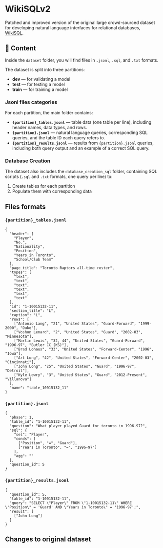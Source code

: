 # WikiSQLv2

Patched and improved version of the original large crowd-sourced dataset for developing natural language interfaces for relational databases, [WikiSQL](https://github.com/salesforce/WikiSQL).

## 📂 Content

Inside the `dataset` folder, you will find files in `.jsonl`, `.sql`, and `.txt` formats.

The dataset is split into three partitions:

- **dev** — for validating a model  
- **test** — for testing a model  
- **train** — for training a model  

### Jsonl files categories

For each partition, the main folder contains:

- **`{partition}_tables.jsonl`** — table data (one table per line), including header names, data types, and rows.  
- **`{partition}.jsonl`** — natural language queries, corresponding SQL queries, and the table ID each query refers to.  
- **`{partition}_results.jsonl`** — results from `{partition}.jsonl` queries, including both query output and an example of a correct SQL query.  

### Database Creation

The dataset also includes the `database_creation_sql` folder, containing SQL scripts (`.sql` and `.txt` formats, one query per line) to:

1. Create tables for each partition  
2. Populate them with corresponding data


## Files formats
### `{partition}_tables.jsonl`
```
{
  "header": [
    "Player",
    "No.",
    "Nationality",
    "Position",
    "Years in Toronto",
    "School/Club Team"
  ],
  "page_title": "Toronto Raptors all-time roster",
  "types": [
    "text",
    "text",
    "text",
    "text",
    "text",
    "text"
  ],
  "id": "1-10015132-11",
  "section_title": "L",
  "caption": "L",
  "rows": [
    ["Antonio Lang", "21", "United States", "Guard-Forward", "1999-2000", "Duke"],
    ["Voshon Lenard", "2", "United States", "Guard", "2002-03", "Minnesota"],
    ["Martin Lewis", "32, 44", "United States", "Guard-Forward", "1996-97", "Butler CC (KS)"],
    ["Brad Lohaus", "33", "United States", "Forward-Center", "1996", "Iowa"],
    ["Art Long", "42", "United States", "Forward-Center", "2002-03", "Cincinnati"],
    ["John Long", "25", "United States", "Guard", "1996-97", "Detroit"],
    ["Kyle Lowry", "3", "United States", "Guard", "2012-Present", "Villanova"]
  ],
  "name": "table_10015132_11"
}
```

### `{partition}.jsonl`
```
{
  "phase": 1,
  "table_id": "1-10015132-11",
  "question": "What player played Guard for toronto in 1996-97?",
  "sql": {
    "sel": "Player",
    "conds": [
      ["Position", "=", "Guard"],
      ["Years in Toronto", "=", "1996-97"]
    ],
    "agg": ""
  },
  "question_id": 5
}
```


### `{partition}_results.jsonl`
```
{
  "question_id": 5,
  "table_id": "1-10015132-11",
  "query": "SELECT \"Player\" FROM \"1-10015132-11\" WHERE \"Position\" = 'Guard' AND \"Years in Toronto\" = '1996-97';",
  "result": [
    ["John Long"]
  ]
}
```


## Changes to original dataset
